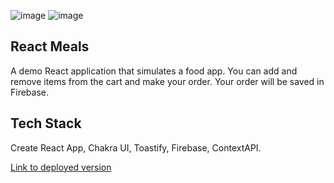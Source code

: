 ![image](https://github.com/ElenaSestraSound/order-food-app/assets/45943841/683ac51c-9b08-44ec-83e5-6ad71cd6d06f)
![image](https://github.com/ElenaSestraSound/order-food-app/assets/45943841/01ad9eae-c015-4d69-b1cb-d2e5dcc9e102)


## React Meals
A demo React application that simulates a food app. You can add and remove items from the cart and make your order.
Your order will be saved in Firebase.

## Tech Stack
Create React App, Chakra UI, Toastify, Firebase, ContextAPI.

[Link to deployed version](https://order-food-app-mu.vercel.app/)
